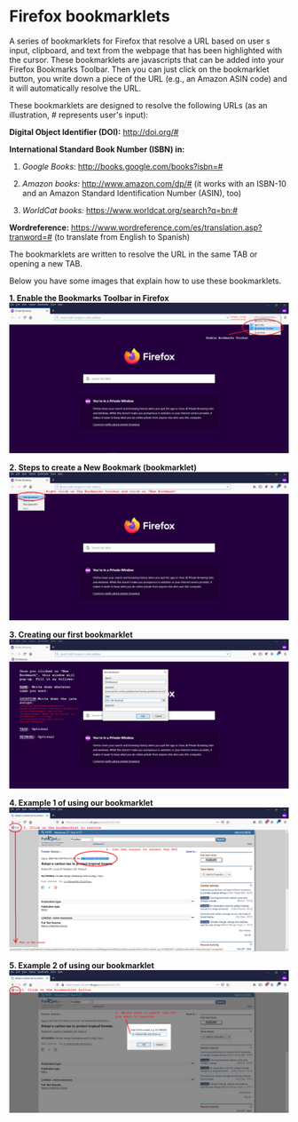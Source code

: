 # **Firefox bookmarklets**

A series of bookmarklets for Firefox that resolve a URL based on user s input, clipboard, and text from the webpage that has been highlighted with the cursor.
These bookmarklets are javascripts that can be added into your Firefox Bookmarks Toolbar.
Then you can just click on the bookmarklet button, you write down a piece of the URL (e.g., an Amazon ASIN code) and it will automatically resolve the URL.

These bookmarklets are designed to resolve the following URLs (as an illustration, # represents user's input):

**Digital Object Identifier (DOI):** http://doi.org/#

**International Standard Book Number (ISBN) in:**

1. *Google Books:* http://books.google.com/books?isbn=#

2. *Amazon books:* http://www.amazon.com/dp/# (it works with an ISBN-10 and an Amazon Standard Identification Number (ASIN), too)

3. *WorldCat books:* https://www.worldcat.org/search?q=bn:#

**Wordreference:** https://www.wordreference.com/es/translation.asp?tranword=# (to translate from English to Spanish)

The bookmarklets are written to resolve the URL in the same TAB or opening a new TAB.

Below you have some images that explain how to use these bookmarklets.

**1. Enable the Bookmarks Toolbar in Firefox**
![1. Enable the Bookmarks Toolbar in Firefox](https://raw.githubusercontent.com/almenaraio/bookmarklets/master/1.%20Firefox.Enable.BookmarksToolbar.png)

**2. Steps to create a New Bookmark (bookmarklet)**
![2. Steps to create a New Bookmark (bookmarklet)](https://raw.githubusercontent.com/almenaraio/bookmarklets/master/2.%20Firefox.NewBookmark.png)

**3. Creating our first bookmarklet**
![3. Creating our first bookmarklet](https://raw.githubusercontent.com/almenaraio/bookmarklets/master/3.%20Firefox.Creating.Bookmarklet.DOI.Resolver.png)

**4. Example 1 of using our bookmarklet**
![4. Example 1 of using our bookmarklet](https://raw.githubusercontent.com/almenaraio/bookmarklets/master/4.%20Firefox.Bookmarklet.DOI.Resolver.UseExample.Option.1.png)

**5. Example 2 of using our bookmarklet**
![5. Example 2 of using our bookmarklet](https://raw.githubusercontent.com/almenaraio/bookmarklets/master/5.%20Firefox.Bookmarklet.DOI.Resolver.UseExample.Option.2.png)


